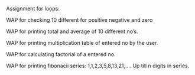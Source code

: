 
Assignment for loops:

WAP for checking 10 different for positive negative and zero

WAP for printing total and average of 10 different no’s.

WAP for printing multiplication table of entered no by the user.

WAP for calculating factorial of a entered no.

WAP for printing fibonacii series:   1,1,2,3,5,8,13,21,….   Up till n digits in series.
